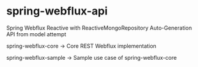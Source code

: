 # spring-webflux-api
Spring Webflux Reactive with ReactiveMongoRepository Auto-Generation API from model attempt

spring-webflux-core -> Core REST Webflux implementation

spring-webflux-sample -> Sample use case of spring-webflux-core
